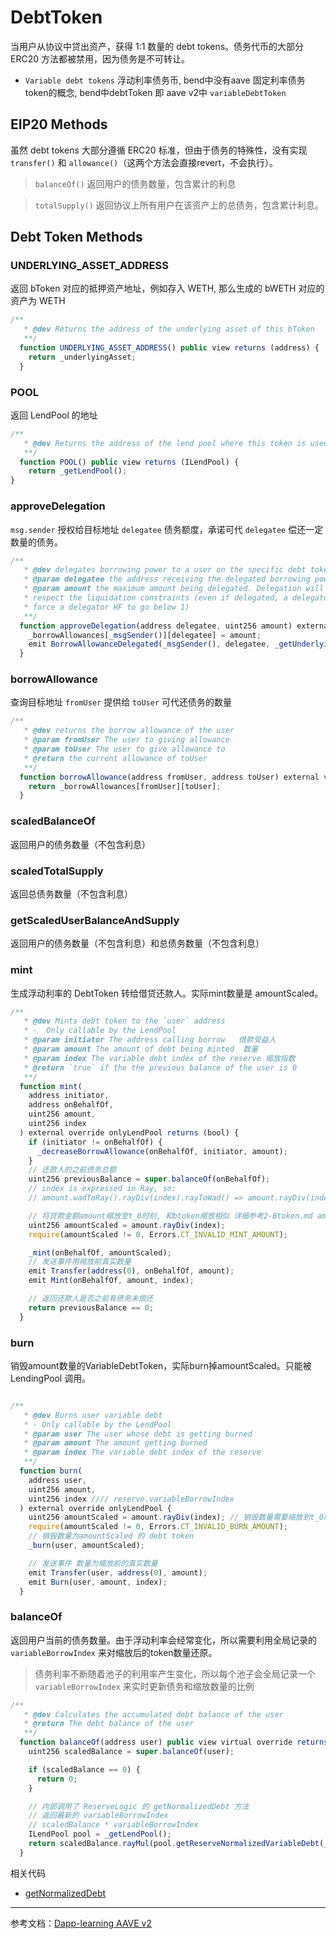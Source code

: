 # DebtToken
当用户从协议中贷出资产，获得 1:1 数量的 debt tokens。债务代币的大部分 ERC20 方法都被禁用，因为债务是不可转让。
- `Variable debt tokens` 浮动利率债务币, bend中没有aave 固定利率债务token的概念, bend中debtToken 即 aave v2中 `variableDebtToken`

## EIP20 Methods

虽然 debt tokens 大部分遵循 ERC20 标准，但由于债务的特殊性，没有实现 `transfer()` 和 `allowance()`（这两个方法会直接revert，不会执行）。

> `balanceOf()` 返回用户的债务数量，包含累计的利息

> `totalSupply()` 返回协议上所有用户在该资产上的总债务，包含累计利息。

## Debt Token Methods

### UNDERLYING_ASSET_ADDRESS

返回 bToken 对应的抵押资产地址，例如存入 WETH, 那么生成的 bWETH 对应的资产为 WETH

```javascript
/**
   * @dev Returns the address of the underlying asset of this bToken
   **/
  function UNDERLYING_ASSET_ADDRESS() public view returns (address) {
    return _underlyingAsset;
  }
```

### POOL

返回 LendPool 的地址

```javascript
/**
   * @dev Returns the address of the lend pool where this token is used
   **/
  function POOL() public view returns (ILendPool) {
    return _getLendPool();
}
```

### approveDelegation

`msg.sender` 授权给目标地址 `delegatee` 债务额度，承诺可代 `delegatee` 偿还一定数量的债务。

```javascript
/**
   * @dev delegates borrowing power to a user on the specific debt token
   * @param delegatee the address receiving the delegated borrowing power
   * @param amount the maximum amount being delegated. Delegation will still
   * respect the liquidation constraints (even if delegated, a delegatee cannot
   * force a delegator HF to go below 1)
   **/
  function approveDelegation(address delegatee, uint256 amount) external override {
    _borrowAllowances[_msgSender()][delegatee] = amount;
    emit BorrowAllowanceDelegated(_msgSender(), delegatee, _getUnderlyingAssetAddress(), amount);
  }
```

### borrowAllowance

查询目标地址 `fromUser` 提供给 `toUser` 可代还债务的数量

```javascript
/**
   * @dev returns the borrow allowance of the user
   * @param fromUser The user to giving allowance
   * @param toUser The user to give allowance to
   * @return the current allowance of toUser
   **/
  function borrowAllowance(address fromUser, address toUser) external view override returns (uint256) {
    return _borrowAllowances[fromUser][toUser];
  }
```

### scaledBalanceOf

返回用户的债务数量（不包含利息）

### scaledTotalSupply

返回总债务数量（不包含利息）

### getScaledUserBalanceAndSupply

返回用户的债务数量（不包含利息）和总债务数量（不包含利息）

### mint

生成浮动利率的 DebtToken 转给借贷还款人。实际mint数量是 amountScaled。

```javascript
/**
   * @dev Mints debt token to the `user` address
   * -  Only callable by the LendPool
   * @param initiator The address calling borrow   借款受益人
   * @param amount The amount of debt being minted  数量
   * @param index The variable debt index of the reserve 缩放指数
   * @return `true` if the the previous balance of the user is 0
   **/
  function mint(
    address initiator,
    address onBehalfOf,
    uint256 amount,
    uint256 index
  ) external override onlyLendPool returns (bool) {
    if (initiator != onBehalfOf) {
      _decreaseBorrowAllowance(onBehalfOf, initiator, amount);
    }
    // 还款人的之前债务总额
    uint256 previousBalance = super.balanceOf(onBehalfOf);
    // index is expressed in Ray, so:
    // amount.wadToRay().rayDiv(index).rayToWad() => amount.rayDiv(index)

    // 将贷款金额amount缩放至t_0时刻, 和btoken缩放相似 详细参考2-Btoken.md amountScale 
    uint256 amountScaled = amount.rayDiv(index);
    require(amountScaled != 0, Errors.CT_INVALID_MINT_AMOUNT);

    _mint(onBehalfOf, amountScaled);
    // 发送事件用缩放前真实数量
    emit Transfer(address(0), onBehalfOf, amount);
    emit Mint(onBehalfOf, amount, index);

    // 返回还款人是否之前有债务未偿还
    return previousBalance == 0;
  }
```

### burn

销毁amount数量的VariableDebtToken，实际burn掉amountScaled。只能被 LendingPool 调用。

```javascript

/**
   * @dev Burns user variable debt
   * - Only callable by the LendPool
   * @param user The user whose debt is getting burned
   * @param amount The amount getting burned
   * @param index The variable debt index of the reserve
   **/
  function burn(
    address user,
    uint256 amount,
    uint256 index //// reserve.variableBorrowIndex
  ) external override onlyLendPool {
    uint256 amountScaled = amount.rayDiv(index); // 销毁数量需要缩放到t_0时刻
    require(amountScaled != 0, Errors.CT_INVALID_BURN_AMOUNT);
    // 销毁数量为amountScaled 的 debt token
    _burn(user, amountScaled);

    // 发送事件 数量为缩放前的真实数量
    emit Transfer(user, address(0), amount);
    emit Burn(user, amount, index);
  }
```

### balanceOf

返回用户当前的债务数量。由于浮动利率会经常变化，所以需要利用全局记录的 `variableBorrowIndex` 来对缩放后的token数量还原。

> 债务利率不断随着池子的利用率产生变化，所以每个池子会全局记录一个 `variableBorrowIndex` 来实时更新债务和缩放数量的比例

```javascript
/**
   * @dev Calculates the accumulated debt balance of the user
   * @return The debt balance of the user
   **/
  function balanceOf(address user) public view virtual override returns (uint256) {
    uint256 scaledBalance = super.balanceOf(user);

    if (scaledBalance == 0) {
      return 0;
    }

    // 内部调用了 ReserveLogic 的 getNormalizedDebt 方法
    // 返回最新的 variableBorrowIndex
    // scaledBalance * variableBorrowIndex
    ILendPool pool = _getLendPool();
    return scaledBalance.rayMul(pool.getReserveNormalizedVariableDebt(_underlyingAsset));
  }
```

相关代码

- [getNormalizedDebt](./5-ReserveLogic.md#getNormalizedDebt)

---
参考文档：[Dapp-learning AAVE v2](https://github.com/Dapp-Learning-DAO/Dapp-Learning/blob/main/defi/Aave/contract/4-DebtToken.md)
